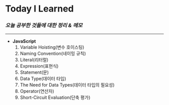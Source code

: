 # Today I Learned #

### _오늘 공부한 것들에 대한 정리 & 메모_ ###

------------
+ **JavaScript**
  1) Variable Hoisting(변수 호이스팅)
  2) Naming Convention(네이밍 규칙)
  3) Literal(리터럴)
  4) Expression(표현식)
  5) Statement(문)
  6) Data Type(데이터 타입)
  7) The Need for Data Types(데이터 타입의 필요성)
  8) Operator(연산자)
  9) Short-Circuit Evaluation(단축 평가)